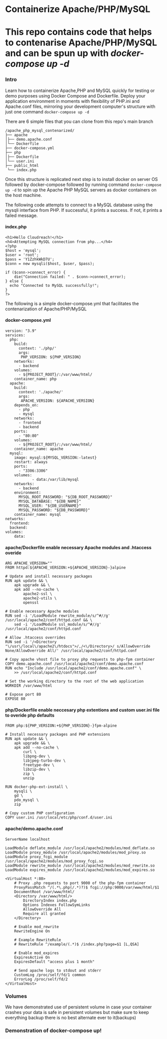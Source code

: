 # Containerize Apache/PHP/MySQL
This repo contains code that helps to contenarise Apache/PHP/MySQL and can be spun up with *docker-compose up -d*
===================================

### Intro
Learn how to containerize Apache,PHP and MySQL quickly for testing or demo purposes using Docker Compose and Dockerfile. Deploy your application environment in moments with flexibility of PHP.ini and Apache.conf files, mirroring your development computer's structure with just one command ```docker-compose up -d```

There are 6 simple files that you can clone from this repo's main branch

```
/apache_php_mysql_contenarized/
├── apache
│├── demo.apache.conf
│└── Dockerfile
├── docker-compose.yml
├── php
│├── Dockerfile
│└── user.ini
├── public_html
 └── index.php
```

Once this structure is replicated next step is to install docker on server OS followed by docker-compose followed by running command ```docker-compose up -d``` to spin up the Apache PHP MySQL servers as docker containers on the host machine.


The following code attempts to connect to a MySQL database using the mysqli interface from PHP. If successful, it prints a success. If not, it prints a failed message.

#### index.php
```
<h1>Hello Cloudreach!</h1>
<h4>Attempting MySQL connection from php...</h4>
<?php
$host = 'mysql';
$user = 'root';
$pass = 'Y1ZzhkWkD7U';
$conn = new mysqli($host, $user, $pass);

if ($conn->connect_error) {
    die("Connection failed: " . $conn->connect_error);
} else {
  echo "Connected to MySQL successfully!";
}
?>
```

The following is a simple docker-compose.yml that facilitates the contenarization of Apache/PHP/MySQL
#### docker-compose.yml
```
version: "3.9"
services:
  php:
    build: 
      context: './php/'
      args:
       PHP_VERSION: ${PHP_VERSION}
    networks:
      - backend
    volumes:
      - ${PROJECT_ROOT}/:/var/www/html/
    container_name: php
  apache:
    build:
      context: './apache/'
      args:
       APACHE_VERSION: ${APACHE_VERSION}
    depends_on:
      - php
      - mysql
    networks:
      - frontend
      - backend
    ports:
      - "80:80"
    volumes:
      - ${PROJECT_ROOT}/:/var/www/html/
    container_name: apache
  mysql:
    image: mysql:${MYSQL_VERSION:-latest}
    restart: always
    ports:
      - "3306:3306"
    volumes:
            - data:/var/lib/mysql
    networks:
      - backend
    environment:
      MYSQL_ROOT_PASSWORD: "${DB_ROOT_PASSWORD}"
      MYSQL_DATABASE: "${DB_NAME}"
      MYSQL_USER: "${DB_USERNAME}"
      MYSQL_PASSWORD: "${DB_PASSWORD}"
    container_name: mysql
networks:
  frontend:
  backend:
volumes:
    data:
```

#### apache/Dockerfile enable necessary Apache modules and .htaccess overide
```
ARG APACHE_VERSION=""
FROM httpd:${APACHE_VERSION:+${APACHE_VERSION}-}alpine

# Update and install necessary packages
RUN apk update && \
    apk upgrade && \
    apk add --no-cache \
        apache2-ssl \
        apache2-utils \
        openssl

# Enable necessary Apache modules
RUN sed -i '/LoadModule rewrite_module/s/^#//g' /usr/local/apache2/conf/httpd.conf && \
    sed -i '/LoadModule ssl_module/s/^#//g' /usr/local/apache2/conf/httpd.conf

# Allow .htaccess overrides
RUN sed -i '/<Directory "\/usr\/local\/apache2\/htdocs">/,/<\/Directory>/ s/AllowOverride None/AllowOverride All/' /usr/local/apache2/conf/httpd.conf

# Copy apache vhost file to proxy php requests to php-fpm container
COPY demo.apache.conf /usr/local/apache2/conf/demo.apache.conf
RUN echo "Include /usr/local/apache2/conf/demo.apache.conf" \
    >> /usr/local/apache2/conf/httpd.conf

# Set the working directory to the root of the web application
WORKDIR /var/www/html

# Expose port 80
EXPOSE 80
```

#### php/Dockerfile enable neccesary php extentions and custom user.ini file to overide php defaults
```
FROM php:${PHP_VERSION:+${PHP_VERSION}-}fpm-alpine

# Install necessary packages and PHP extensions
RUN apk update && \
    apk upgrade && \
    apk add --no-cache \
        curl \
        libpng-dev \
        libjpeg-turbo-dev \
        freetype-dev \
        libzip-dev \
        zip \
        unzip

RUN docker-php-ext-install \
    mysqli \
    gd \
    pdo_mysql \
    zip

# Copy custom PHP configuration
COPY user.ini /usr/local/etc/php/conf.d/user.ini
```

#### apache/demo.apache.conf
```
ServerName localhost

LoadModule deflate_module /usr/local/apache2/modules/mod_deflate.so
LoadModule proxy_module /usr/local/apache2/modules/mod_proxy.so
LoadModule proxy_fcgi_module /usr/local/apache2/modules/mod_proxy_fcgi.so
LoadModule rewrite_module /usr/local/apache2/modules/mod_rewrite.so
LoadModule expires_module /usr/local/apache2/modules/mod_expires.so

<VirtualHost *:80>
    # Proxy .php requests to port 9000 of the php-fpm container
    ProxyPassMatch ^/(.*\.php(/.*)?)$ fcgi://php:9000/var/www/html/$1
    DocumentRoot /var/www/html/
    <Directory /var/www/html/>
        DirectoryIndex index.php
        Options Indexes FollowSymLinks
        AllowOverride All
        Require all granted
    </Directory>
    
    # Enable mod_rewrite
    RewriteEngine On

    # Example RewriteRule
    # RewriteRule ^/example/(.*)$ /index.php?page=$1 [L,QSA]

    # Enable mod_expires
    ExpiresActive On
    ExpiresDefault "access plus 1 month"

    # Send apache logs to stdout and stderr
    CustomLog /proc/self/fd/1 common
    ErrorLog /proc/self/fd/2
</VirtualHost>
```

### Volumes
We have demonstrated use of persistent volume in case your container crashes your data is safe in persistent volumes but make sure to keep everything backup there is no best alternate ever to it(backups)

### Demonstration of docker-compose up!
